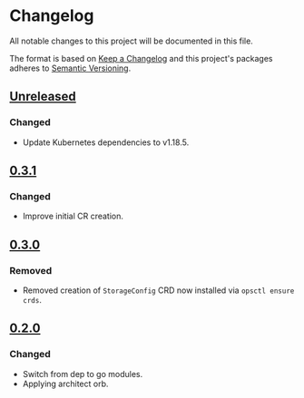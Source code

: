 # Changelog

All notable changes to this project will be documented in this file.

The format is based on [Keep a Changelog](http://keepachangelog.com/en/1.0.0/)
and this project's packages adheres to [Semantic Versioning](http://semver.org/spec/v2.0.0.html).

## [Unreleased]

### Changed

- Update Kubernetes dependencies to v1.18.5.

## [0.3.1]

### Changed

- Improve initial CR creation.



## [0.3.0]

### Removed

- Removed creation of `StorageConfig` CRD now installed via `opsctl ensure crds`.



## [0.2.0]

### Changed

- Switch from dep to go modules.
- Applying architect orb.



[Unreleased]: https://github.com/giantswarm/crdstorage/compare/v0.3.1...HEAD

[0.3.1]: https://github.com/giantswarm/crdstorage/compare/v0.3.0...v0.3.1
[0.3.0]: https://github.com/giantswarm/crdstorage/compare/v0.2.0...v0.3.0

[0.2.0]: https://github.com/giantswarm/crdstorage/releases/tag/v0.2.0
